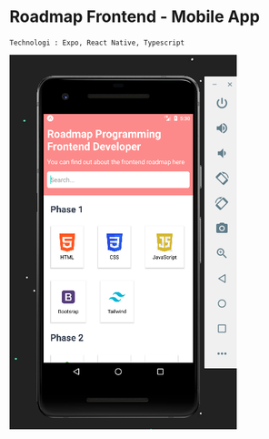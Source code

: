 # Roadmap Frontend - Mobile App

`Technologi : Expo, React Native, Typescript`

![Preview](img/Capture.PNG)
